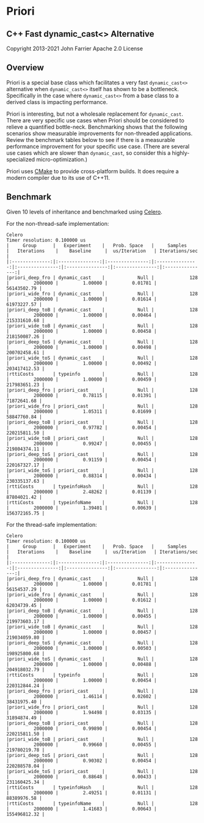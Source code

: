 # Priori

## C++ Fast dynamic_cast<> Alternative

Copyright 2013-2021 John Farrier
Apache 2.0 License

## Overview

Priori is a special base class which facilitates a very fast `dynamic_cast<>` alternative when `dynamic_cast<>` itself has shown to be a bottleneck. Specifically in the case where `dynamic_cast<>` from a base class to a derived class is impacting performance.

Priori is interesting, but not a wholesale replacement for `dynamic_cast`.  There are very specific use cases when Priori should be considered to relieve a quantified bottle-neck.  Benchmarking shows that the following scenarios show measurable improvements for non-threaded applications.  Review the benchmark tables below to see if there is a measurable performance improvement for your specific use case.  (There are several use cases which are slower than `dynamic_cast`, so consider this a highly-specialized micro-optimization.)

Priori uses [CMake](https://github.com/Kitware/CMake) to provide cross-platform builds. It does require a modern compiler due to its use of C++11.

## Benchmark

Given 10 levels of inheritance and benchmarked using [Celero](https://github.com/DigitalInBlue/Celero).

For the non-thread-safe implementation:

```
Celero
Timer resolution: 0.100000 us
|     Group      |   Experiment    |   Prob. Space   |     Samples     |   Iterations    |    Baseline     |  us/Iteration   | Iterations/sec  |
|:--------------:|:---------------:|:---------------:|:---------------:|:---------------:|:---------------:|:---------------:|:---------------:|
|priori_deep_fro | dynamic_cast    |            Null |             128 |         2000000 |         1.00000 |         0.01781 |     56143502.79 |
|priori_wide_fro | dynamic_cast    |            Null |             128 |         2000000 |         1.00000 |         0.01614 |     61973227.57 |
|priori_deep_toB | dynamic_cast    |            Null |             128 |         2000000 |         1.00000 |         0.00464 |    215331610.68 |
|priori_wide_toB | dynamic_cast    |            Null |             128 |         2000000 |         1.00000 |         0.00458 |    218150087.26 |
|priori_deep_toS | dynamic_cast    |            Null |             128 |         2000000 |         1.00000 |         0.00498 |    200702458.61 |
|priori_wide_toS | dynamic_cast    |            Null |             128 |         2000000 |         1.00000 |         0.00492 |    203417412.53 |
|rttiCosts       | typeinfo        |            Null |             128 |         2000000 |         1.00000 |         0.00459 |    217983651.23 |
|priori_deep_fro | priori_cast     |            Null |             128 |         2000000 |         0.78115 |         0.01391 |     71872641.68 |
|priori_wide_fro | priori_cast     |            Null |             128 |         2000000 |         1.05311 |         0.01699 |     58847760.84 |
|priori_deep_toB | priori_cast     |            Null |             128 |         2000000 |         0.97782 |         0.00454 |    220215811.50 |
|priori_wide_toB | priori_cast     |            Null |             128 |         2000000 |         0.99247 |         0.00455 |    219804374.11 |
|priori_deep_toS | priori_cast     |            Null |             128 |         2000000 |         0.91159 |         0.00454 |    220167327.17 |
|priori_wide_toS | priori_cast     |            Null |             128 |         2000000 |         0.88314 |         0.00434 |    230335137.63 |
|rttiCosts       | typeinfoHash    |            Null |             128 |         2000000 |         2.48262 |         0.01139 |     87804021.42 |
|rttiCosts       | typeinfoName    |            Null |             128 |         2000000 |         1.39401 |         0.00639 |    156372165.75 |
```

For the thread-safe implementation:

```
Celero
Timer resolution: 0.100000 us
|     Group      |   Experiment    |   Prob. Space   |     Samples     |   Iterations    |    Baseline     |  us/Iteration   | Iterations/sec  |
|:--------------:|:---------------:|:---------------:|:---------------:|:---------------:|:---------------:|:---------------:|:---------------:|
|priori_deep_fro | dynamic_cast    |            Null |             128 |         2000000 |         1.00000 |         0.01781 |     56154537.29 |
|priori_wide_fro | dynamic_cast    |            Null |             128 |         2000000 |         1.00000 |         0.01612 |     62034739.45 |
|priori_deep_toB | dynamic_cast    |            Null |             128 |         2000000 |         1.00000 |         0.00455 |    219973603.17 |
|priori_wide_toB | dynamic_cast    |            Null |             128 |         2000000 |         1.00000 |         0.00457 |    219034059.80 |
|priori_deep_toS | dynamic_cast    |            Null |             128 |         2000000 |         1.00000 |         0.00503 |    198925800.68 |
|priori_wide_toS | dynamic_cast    |            Null |             128 |         2000000 |         1.00000 |         0.00488 |    204918032.79 |
|rttiCosts       | typeinfo        |            Null |             128 |         2000000 |         1.00000 |         0.00454 |    220312844.24 |
|priori_deep_fro | priori_cast     |            Null |             128 |         2000000 |         1.46114 |         0.02602 |     38431975.40 |
|priori_wide_fro | priori_cast     |            Null |             128 |         2000000 |         1.94498 |         0.03135 |     31894874.49 |
|priori_deep_toB | priori_cast     |            Null |             128 |         2000000 |         0.99890 |         0.00454 |    220215811.50 |
|priori_wide_toB | priori_cast     |            Null |             128 |         2000000 |         0.99660 |         0.00455 |    219780219.78 |
|priori_deep_toS | priori_cast     |            Null |             128 |         2000000 |         0.90302 |         0.00454 |    220288578.04 |
|priori_wide_toS | priori_cast     |            Null |             128 |         2000000 |         0.88648 |         0.00433 |    231160425.34 |
|rttiCosts       | typeinfoHash    |            Null |             128 |         2000000 |         2.49251 |         0.01131 |     88389976.58 |
|rttiCosts       | typeinfoName    |            Null |             128 |         2000000 |         1.41683 |         0.00643 |    155496812.32 |
```
